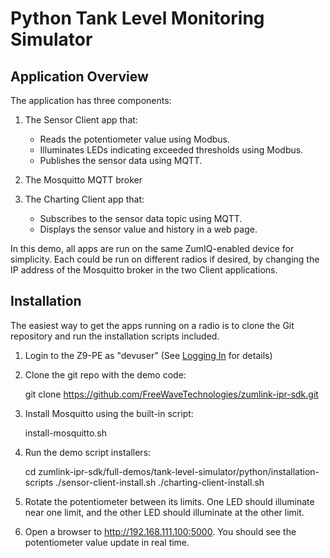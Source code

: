 # Python Tank Level Monitoring Simulator

## Application Overview

The application has three components:

1. The Sensor Client app that:
    - Reads the potentiometer value using Modbus.
    - Illuminates LEDs indicating exceeded thresholds using Modbus.
    - Publishes the sensor data using MQTT.

2. The Mosquitto MQTT broker

3. The Charting Client app that:
    - Subscribes to the sensor data topic using MQTT.
    - Displays the sensor value and history in a web page.

In this demo, all apps are run on the same ZumIQ-enabled device for simplicity. Each could be run on different radios if desired, by changing the IP address of the Mosquitto broker in the two Client applications.

## Installation

The easiest way to get the apps running on a radio is to clone the Git repository and run the installation scripts included.

1. Login to the Z9-PE as "devuser" (See [Logging In](https://github.com/FreeWaveTechnologies/zumlink-ipr-sdk/wiki/Logging-In) for details)

2. Clone the git repo with the demo code:

    git clone https://github.com/FreeWaveTechnologies/zumlink-ipr-sdk.git

3. Install Mosquitto using the built-in script:

    install-mosquitto.sh

4. Run the demo script installers:

    cd zumlink-ipr-sdk/full-demos/tank-level-simulator/python/installation-scripts
    ./sensor-client-install.sh
    ./charting-client-install.sh

5. Rotate the potentiometer between its limits. One LED should illuminate near one limit, and the other LED should illuminate at the other limit.

6. Open a browser to http://192.168.111.100:5000. You should see the potentiometer value update in real time.



    
